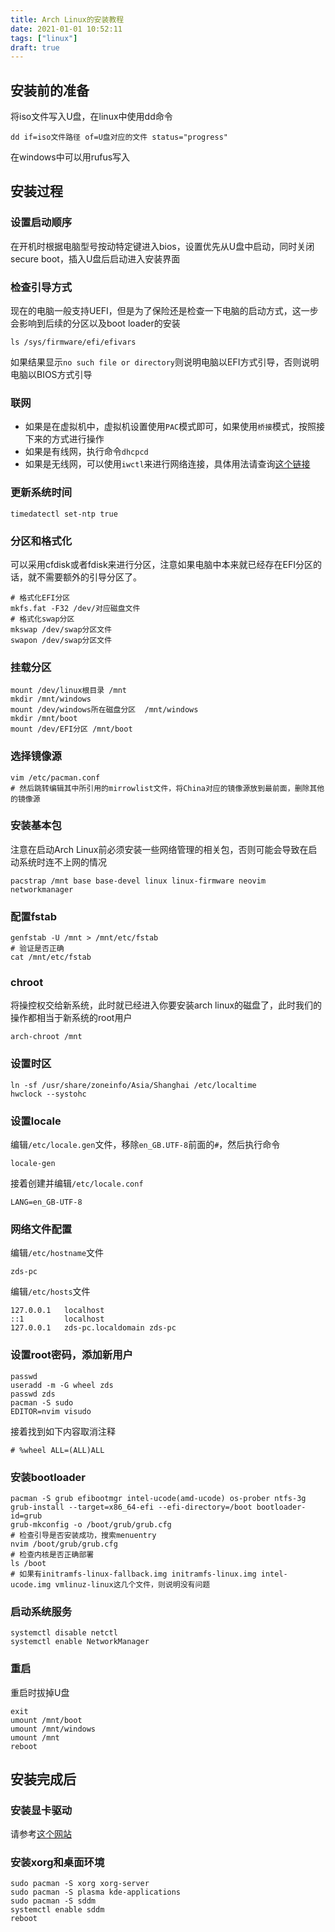 ```yaml
---
title: Arch Linux的安装教程
date: 2021-01-01 10:52:11
tags: ["linux"]
draft: true
---
```


## 安装前的准备

将iso文件写入U盘，在linux中使用dd命令

```
dd if=iso文件路径 of=U盘对应的文件 status="progress"
```

在windows中可以用rufus写入

## 安装过程

### 设置启动顺序

在开机时根据电脑型号按动特定键进入bios，设置优先从U盘中启动，同时关闭secure boot，插入U盘后启动进入安装界面

### 检查引导方式

现在的电脑一般支持UEFI，但是为了保险还是检查一下电脑的启动方式，这一步会影响到后续的分区以及boot loader的安装

```
ls /sys/firmware/efi/efivars
```

如果结果显示`no such file or directory`则说明电脑以EFI方式引导，否则说明电脑以BIOS方式引导

### 联网

+ 如果是在虚拟机中，虚拟机设置使用`PAC`模式即可，如果使用`桥接`模式，按照接下来的方式进行操作
+ 如果是有线网，执行命令`dhcpcd`
+ 如果是无线网，可以使用`iwctl`来进行网络连接，具体用法请查询[这个链接](https://wiki.archlinux.org/index.php/Iwd_)
### 更新系统时间

```
timedatectl set-ntp true
```

### 分区和格式化

可以采用cfdisk或者fdisk来进行分区，注意如果电脑中本来就已经存在EFI分区的话，就不需要额外的引导分区了。

```
# 格式化EFI分区
mkfs.fat -F32 /dev/对应磁盘文件
# 格式化swap分区
mkswap /dev/swap分区文件
swapon /dev/swap分区文件
```

### 挂载分区

```
mount /dev/linux根目录 /mnt
mkdir /mnt/windows
mount /dev/windows所在磁盘分区  /mnt/windows
mkdir /mnt/boot
mount /dev/EFI分区 /mnt/boot
```

### 选择镜像源

```
vim /etc/pacman.conf
# 然后跳转编辑其中所引用的mirrowlist文件，将China对应的镜像源放到最前面，删除其他的镜像源
```

### 安装基本包

注意在启动Arch Linux前必须安装一些网络管理的相关包，否则可能会导致在启动系统时连不上网的情况

```
pacstrap /mnt base base-devel linux linux-firmware neovim networkmanager
```

### 配置fstab

```
genfstab -U /mnt > /mnt/etc/fstab
# 验证是否正确
cat /mnt/etc/fstab
```

### chroot

将操控权交给新系统，此时就已经进入你要安装arch linux的磁盘了，此时我们的操作都相当于新系统的root用户

```
arch-chroot /mnt
```

### 设置时区

```
ln -sf /usr/share/zoneinfo/Asia/Shanghai /etc/localtime
hwclock --systohc
```

### 设置locale

编辑`/etc/locale.gen`文件，移除`en_GB.UTF-8`前面的`#`，然后执行命令

```
locale-gen
```

接着创建并编辑`/etc/locale.conf`

```
LANG=en_GB-UTF-8
```
### 网络文件配置

编辑`/etc/hostname`文件

```
zds-pc
```

编辑`/etc/hosts`文件

```
127.0.0.1   localhost
::1         localhost
127.0.0.1   zds-pc.localdomain zds-pc
```

### 设置root密码，添加新用户

```
passwd
useradd -m -G wheel zds
passwd zds
pacman -S sudo
EDITOR=nvim visudo
```

接着找到如下内容取消注释

```
# %wheel ALL=(ALL)ALL
```

### 安装bootloader

```
pacman -S grub efibootmgr intel-ucode(amd-ucode) os-prober ntfs-3g
grub-install --target=x86_64-efi --efi-directory=/boot bootloader-id=grub
grub-mkconfig -o /boot/grub/grub.cfg
# 检查引导是否安装成功，搜索menuentry
nvim /boot/grub/grub.cfg
# 检查内核是否正确部署
ls /boot
# 如果有initramfs-linux-fallback.img initramfs-linux.img intel-ucode.img vmlinuz-linux这几个文件，则说明没有问题
```

### 启动系统服务

```
systemctl disable netctl
systemctl enable NetworkManager
```

### 重启

重启时拔掉U盘

```
exit
umount /mnt/boot
umount /mnt/windows
umount /mnt
reboot
```

## 安装完成后

### 安装显卡驱动

请参考[这个网站](https://wiki.archlinux.org/index.php/Xorg#Driver_installation)

### 安装xorg和桌面环境

```
sudo pacman -S xorg xorg-server
sudo pacman -S plasma kde-applications
sudo pacman -S sddm
systemctl enable sddm
reboot
```
